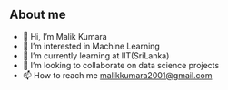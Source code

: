 ## About me

- 👋 Hi, I’m Malik Kumara
- 👀 I’m interested in Machine Learning
- 🌱 I’m currently learning at IIT(SriLanka)
- 💯 I’m looking to collaborate on data science projects
- 📫 How to reach me malikkumara2001@gmail.com

<!---
MalikZ0/MalikZ0 is a ✨ special ✨ repository because its `README.md` (this file) appears on your GitHub profile.
You can click the Preview link to take a look at your changes.
--->
